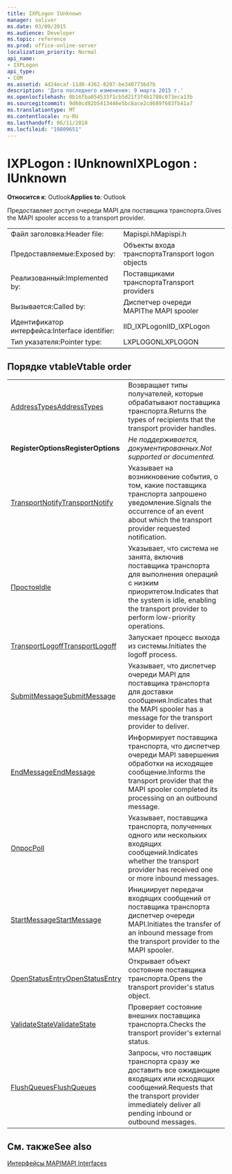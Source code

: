 ```yaml
---
title: IXPLogon IUnknown
manager: soliver
ms.date: 03/09/2015
ms.audience: Developer
ms.topic: reference
ms.prod: office-online-server
localization_priority: Normal
api_name:
- IXPLogon
api_type:
- COM
ms.assetid: 4d24ecaf-11d0-4362-8207-be3407736d7b
description: 'Дата последнего изменения: 9 марта 2015 г.'
ms.openlocfilehash: 0b16fba054533f1cb5d21f3f4b1788c073eca13b
ms.sourcegitcommit: 9d60cd82b5413446e5bc8ace2cd689f683fb41a7
ms.translationtype: MT
ms.contentlocale: ru-RU
ms.lasthandoff: 06/11/2018
ms.locfileid: "19809651"
---
```

# <a name="ixplogon--iunknown"></a><span data-ttu-id="48472-103">IXPLogon : IUnknown</span><span class="sxs-lookup"><span data-stu-id="48472-103">IXPLogon : IUnknown</span></span>

  
  
<span data-ttu-id="48472-104">**Относится к**: Outlook</span><span class="sxs-lookup"><span data-stu-id="48472-104">**Applies to**: Outlook</span></span> 
  
<span data-ttu-id="48472-105">Предоставляет доступ очереди MAPI для поставщика транспорта.</span><span class="sxs-lookup"><span data-stu-id="48472-105">Gives the MAPI spooler access to a transport provider.</span></span> 
  
|||
|:-----|:-----|
|<span data-ttu-id="48472-106">Файл заголовка:</span><span class="sxs-lookup"><span data-stu-id="48472-106">Header file:</span></span>  <br/> |<span data-ttu-id="48472-107">Mapispi.h</span><span class="sxs-lookup"><span data-stu-id="48472-107">Mapispi.h</span></span>  <br/> |
|<span data-ttu-id="48472-108">Предоставляемые:</span><span class="sxs-lookup"><span data-stu-id="48472-108">Exposed by:</span></span>  <br/> |<span data-ttu-id="48472-109">Объекты входа транспорта</span><span class="sxs-lookup"><span data-stu-id="48472-109">Transport logon objects</span></span>  <br/> |
|<span data-ttu-id="48472-110">Реализованный:</span><span class="sxs-lookup"><span data-stu-id="48472-110">Implemented by:</span></span>  <br/> |<span data-ttu-id="48472-111">Поставщиками транспорта</span><span class="sxs-lookup"><span data-stu-id="48472-111">Transport providers</span></span>  <br/> |
|<span data-ttu-id="48472-112">Вызывается:</span><span class="sxs-lookup"><span data-stu-id="48472-112">Called by:</span></span>  <br/> |<span data-ttu-id="48472-113">Диспетчер очереди MAPI</span><span class="sxs-lookup"><span data-stu-id="48472-113">The MAPI spooler</span></span>  <br/> |
|<span data-ttu-id="48472-114">Идентификатор интерфейса:</span><span class="sxs-lookup"><span data-stu-id="48472-114">Interface identifier:</span></span>  <br/> |<span data-ttu-id="48472-115">IID_IXPLogon</span><span class="sxs-lookup"><span data-stu-id="48472-115">IID_IXPLogon</span></span>  <br/> |
|<span data-ttu-id="48472-116">Тип указателя:</span><span class="sxs-lookup"><span data-stu-id="48472-116">Pointer type:</span></span>  <br/> |<span data-ttu-id="48472-117">LXPLOGON</span><span class="sxs-lookup"><span data-stu-id="48472-117">LXPLOGON</span></span>  <br/> |
   
## <a name="vtable-order"></a><span data-ttu-id="48472-118">Порядке vtable</span><span class="sxs-lookup"><span data-stu-id="48472-118">Vtable order</span></span>

|||
|:-----|:-----|
|[<span data-ttu-id="48472-119">AddressTypes</span><span class="sxs-lookup"><span data-stu-id="48472-119">AddressTypes</span></span>](ixplogon-addresstypes.md) <br/> |<span data-ttu-id="48472-120">Возвращает типы получателей, которые обрабатывают поставщика транспорта.</span><span class="sxs-lookup"><span data-stu-id="48472-120">Returns the types of recipients that the transport provider handles.</span></span>  <br/> |
|<span data-ttu-id="48472-121">**RegisterOptions**</span><span class="sxs-lookup"><span data-stu-id="48472-121">**RegisterOptions**</span></span> <br/> | <span data-ttu-id="48472-122">*Не поддерживается, документированных.*</span><span class="sxs-lookup"><span data-stu-id="48472-122">*Not supported or documented.*</span></span>  <br/> |
|[<span data-ttu-id="48472-123">TransportNotify</span><span class="sxs-lookup"><span data-stu-id="48472-123">TransportNotify</span></span>](ixplogon-transportnotify.md) <br/> |<span data-ttu-id="48472-124">Указывает на возникновение события, о том, какие поставщика транспорта запрошено уведомление.</span><span class="sxs-lookup"><span data-stu-id="48472-124">Signals the occurrence of an event about which the transport provider requested notification.</span></span>  <br/> |
|[<span data-ttu-id="48472-125">Простоя</span><span class="sxs-lookup"><span data-stu-id="48472-125">Idle</span></span>](ixplogon-idle.md) <br/> |<span data-ttu-id="48472-126">Указывает, что система не занята, включив поставщика транспорта для выполнения операций с низким приоритетом.</span><span class="sxs-lookup"><span data-stu-id="48472-126">Indicates that the system is idle, enabling the transport provider to perform low-priority operations.</span></span>  <br/> |
|[<span data-ttu-id="48472-127">TransportLogoff</span><span class="sxs-lookup"><span data-stu-id="48472-127">TransportLogoff</span></span>](ixplogon-transportlogoff.md) <br/> |<span data-ttu-id="48472-128">Запускает процесс выхода из системы.</span><span class="sxs-lookup"><span data-stu-id="48472-128">Initiates the logoff process.</span></span>  <br/> |
|[<span data-ttu-id="48472-129">SubmitMessage</span><span class="sxs-lookup"><span data-stu-id="48472-129">SubmitMessage</span></span>](ixplogon-submitmessage.md) <br/> |<span data-ttu-id="48472-130">Указывает, что диспетчер очереди MAPI для поставщика транспорта для доставки сообщения.</span><span class="sxs-lookup"><span data-stu-id="48472-130">Indicates that the MAPI spooler has a message for the transport provider to deliver.</span></span>  <br/> |
|[<span data-ttu-id="48472-131">EndMessage</span><span class="sxs-lookup"><span data-stu-id="48472-131">EndMessage</span></span>](ixplogon-endmessage.md) <br/> |<span data-ttu-id="48472-132">Информирует поставщика транспорта, что диспетчер очереди MAPI завершения обработки на исходящее сообщение.</span><span class="sxs-lookup"><span data-stu-id="48472-132">Informs the transport provider that the MAPI spooler completed its processing on an outbound message.</span></span>  <br/> |
|[<span data-ttu-id="48472-133">Опрос</span><span class="sxs-lookup"><span data-stu-id="48472-133">Poll</span></span>](ixplogon-poll.md) <br/> |<span data-ttu-id="48472-134">Указывает, поставщика транспорта, полученных одного или нескольких входящих сообщений.</span><span class="sxs-lookup"><span data-stu-id="48472-134">Indicates whether the transport provider has received one or more inbound messages.</span></span>  <br/> |
|[<span data-ttu-id="48472-135">StartMessage</span><span class="sxs-lookup"><span data-stu-id="48472-135">StartMessage</span></span>](ixplogon-startmessage.md) <br/> |<span data-ttu-id="48472-136">Инициирует передачи входящих сообщений от поставщика транспорта диспетчер очереди MAPI.</span><span class="sxs-lookup"><span data-stu-id="48472-136">Initiates the transfer of an inbound message from the transport provider to the MAPI spooler.</span></span>  <br/> |
|[<span data-ttu-id="48472-137">OpenStatusEntry</span><span class="sxs-lookup"><span data-stu-id="48472-137">OpenStatusEntry</span></span>](ixplogon-openstatusentry.md) <br/> |<span data-ttu-id="48472-138">Открывает объект состояние поставщика транспорта.</span><span class="sxs-lookup"><span data-stu-id="48472-138">Opens the transport provider's status object.</span></span>  <br/> |
|[<span data-ttu-id="48472-139">ValidateState</span><span class="sxs-lookup"><span data-stu-id="48472-139">ValidateState</span></span>](ixplogon-validatestate.md) <br/> |<span data-ttu-id="48472-140">Проверяет состояние внешних поставщика транспорта.</span><span class="sxs-lookup"><span data-stu-id="48472-140">Checks the transport provider's external status.</span></span>  <br/> |
|[<span data-ttu-id="48472-141">FlushQueues</span><span class="sxs-lookup"><span data-stu-id="48472-141">FlushQueues</span></span>](ixplogon-flushqueues.md) <br/> |<span data-ttu-id="48472-142">Запросы, что поставщик транспорта сразу же доставить все ожидающие входящих или исходящих сообщений.</span><span class="sxs-lookup"><span data-stu-id="48472-142">Requests that the transport provider immediately deliver all pending inbound or outbound messages.</span></span>  <br/> |
   
## <a name="see-also"></a><span data-ttu-id="48472-143">См. также</span><span class="sxs-lookup"><span data-stu-id="48472-143">See also</span></span>



[<span data-ttu-id="48472-144">Интерфейсы MAPI</span><span class="sxs-lookup"><span data-stu-id="48472-144">MAPI Interfaces</span></span>](mapi-interfaces.md)

